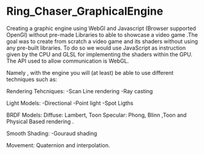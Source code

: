 # Ring_Chaser_GraphicalEngine


Creating a graphic engine using WebGl and Javascript (Browser supported OpenGl) without pre-made Libraries to able to showcase a video game .The goal was to create from scratch a video game and its shaders without using any pre-built libraries. To do so we would use JavaScript as instruction given by the CPU and GLSL for implementing the shaders within the GPU. The API used to allow communication is WebGL.

Namely , with the engine you will (at least) be able to use different techniques such as:

Rendering Tehcniques:
-Scan Line rendering
-Ray casting

Light Models:
-Directional
-Point light
-Spot Ligths

BRDF Models:
Diffuse: Lambert, Toon
Specular: Phong, Blinn ,Toon
and Physical Based rendering .

Smooth Shading:
-Gouraud shading

Movement:
Quaternion and interpolation.

